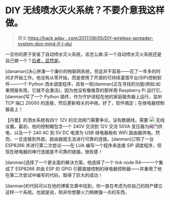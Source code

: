 # DIY 无线喷水灭火系统？不要介意我这样做。

> 原文:[https://hack aday . com/2017/09/05/DIY-wireless-spreader-system-don-mind-if-I-do/](https://hackaday.com/2017/09/05/diy-wireless-sprinkler-system-dont-mind-if-i-do/)

一旦你的房子安装了自动喷水灭火系统，该怎么做:买一个自动喷水灭火系统还是自己做一个？[后者，显然是](https://blog.danman.eu/wifi-enabled-sprinkler-controller/)。

[danaman]决心拼凑一个廉价的物联网系统，但这并不容易——花了一年多的时间才开始工作。他没有从零开始，而是使用了开源的可持续灌溉平台(SIP)控制软件——一个 Python 洒水调度程序，具有一些[danman]正在寻找的功能(例如:如果预报有雨，它就不会激活)。因为他没有像推荐的那样用 Raspberry Pi 运行它，[danman]写了一个 Python 插件，作为守护进程在他的家庭服务器上运行，监听 TCP 端口 20000 的连接，然后更新相关的中继。好了，软件搞定；在继电器控制器盒上！

【丹曼】的洒水系统有四个 12V 的交流阀门需要争论，没有数据线，需要 [![](../Images/cf50b66369fce3471117e5d4c15eefb7.png)](https://hackaday.com/wp-content/uploads/2017/08/wifi-sprinkler-controller-box1.jpg) 无线设置。最初，他的控制箱包含一个 240V 交流到 12V 交流 50VA 变压器为阀门供电，以及一个 240 AC 到 5V DC 电源为 USB 继电器板和 WiFi 路由器供电。然而，一旦连接到外部，路由器就无法进行可靠的连接。[danman]订购了一台 ESP8266 并进行第二次尝试——在 LUA 编写一个程序来连接 SIP 调度程序，但现在继电器的串行连接是不可靠的链接。挫败感！

[danman]选择了一个更全面的解决方案，他选择了一个 link node R4——一个集成了 ESP8266 并由 ESP 的 GPIO 引脚直接控制的继电器控制器——并重用了他在第二次尝试中编写的代码，取得了巨大的成功！

[danman]的代码可以在他的博客文章中找到，你一直在考虑为你自己的财产建立这样一个系统。也就是说，除非你想要火力稍微强一点的东西。